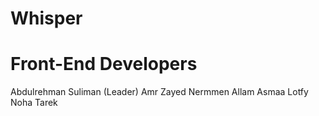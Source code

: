 # Whisper
# Front-End Developers
Abdulrehman Suliman (Leader)
Amr Zayed
Nermmen Allam 
Asmaa Lotfy
Noha Tarek
